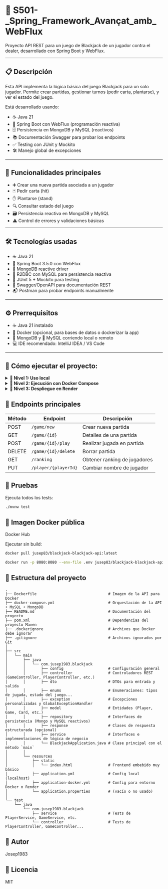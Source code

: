 # 🎲 S501-_Spring_Framework_Avançat_amb_WebFlux

Proyecto API REST para un juego de Blackjack de un jugador contra el dealer, desarrollado con Spring Boot y WebFlux.

---

## 📋 Descripción

Esta API implementa la lógica básica del juego Blackjack para un solo jugador. Permite crear partidas, gestionar turnos (pedir carta, plantarse), y ver el estado del juego.

Está desarrollado usando:

- ☕ Java 21
- 🚀 Spring Boot con WebFlux (programación reactiva)
- 🗄️ Persistencia en MongoDB y MySQL (reactivos)
- 📚 Documentación Swagger para probar los endpoints
- ✅ Testing con JUnit y Mockito
- 🛠️ Manejo global de excepciones

---

## 🎯 Funcionalidades principales

- ➕ Crear una nueva partida asociada a un jugador
- 🃏 Pedir carta (hit)
- ✋ Plantarse (stand)
- 🔍 Consultar estado del juego
- 🗃️ Persistencia reactiva en MongoDB y MySQL
- ⚠️ Control de errores y validaciones básicas

---

## 🛠️ Tecnologías usadas

- ☕ Java 21
- 🚀 Spring Boot 3.5.0 con WebFlux
- 🍃 MongoDB reactive driver
- 🔗 R2DBC con MySQL para persistencia reactiva
- 🧪 JUnit 5 + Mockito para testing
- 📖 Swagger/OpenAPI para documentación REST
- 📬 Postman para probar endpoints manualmente

---

## ⚙️ Prerrequisitos

- ☕ Java 21 instalado
- 🐳 Docker (opcional, para bases de datos o dockerizar la app)
- 🍃 MongoDB y 🐬 MySQL corriendo local o remoto
- 💻 IDE recomendado: IntelliJ IDEA / VS Code

---

## 🚀 Cómo ejecutar el proyecto:

<details>
   <summary><strong> 🚀 Nivel 1: Uso local </strong></summary>
      
   ### ▶️ Ejecución sin Docker
   
   1. Clona el repositorio:
      ```bash
      git clone https://github.com/Jusep1983/blackjack-api.git
      ```
      ```bash
      cd blackjack-api
      ```
   Ajusta src/main/resources/application.yml con tus credenciales de MySQL y MongoDB locales.
   
   Ejecuta:
   
   ```bash
   ./mvnw spring-boot:run
   ```
   Abre Swagger UI:
   
   
   http://localhost:8080/swagger-ui/index.html
   
   Accede al frontend:
   
   http://localhost:8080/index.html
   
</details>

<details>
   <summary><strong> 🐳 Nivel 2: Ejecución con Docker Compose </strong></summary>
   
   Construye y levanta contenedores:
   
   ```bash
   docker-compose up -d --build
   ```
   La API y Swagger estarán en:
   
      http://localhost:8080/swagger-ui/index.html
   
      http://localhost:8080/index.html
   
   Para parar (sin borrar volúmenes):
   
   ```bash
   
   docker-compose stop
   ```
   Para reiniciar contenedores parados:
   
   ```bash
   docker-compose start
   ```
   Para detener y eliminar contenedores y volúmenes:
   
   ```bash
   
   docker-compose down -v
   ```
</details>

<details>
   <summary><strong> 🔧 Nivel 3: Despliegue en Render</strong></summary>
   Conecta tu repo de GitHub a Render.
   
   Define variables de entorno en Render (Environment):
   
   ```env
   SPRING_PROFILES_ACTIVE=docker
   SPRING_R2DBC_URL=<tu_URL_R2DBC>
   SPRING_R2DBC_USERNAME=<usuario>
   SPRING_R2DBC_PASSWORD=<password>
   SPRING_DATA_MONGODB_URI=<tu_URI_MongoDB>
   ```
   Render detecta application-docker.yml y usa esas variables.
   
   Haz manual deploy y prueba en:
   
   ```arduino
   https://<tu-app>.onrender.com/swagger-ui/index.html
   ```
   Mi aplicacion estara disponibvle para probar ya desplegada en:
   
   - Web mediante frontend sencillo:
     
   https://s501-blackjack-api.onrender.com/index.html
   
   - Swagger:
     
   https://s501-blackjack-api.onrender.com/swagger-ui/index.html#/

</details>

## 📜 Endpoints principales

| Método | Endpoint               | Descripción                  |
|--------|------------------------|------------------------------|
| POST   | `/game/new`            | Crear nueva partida          |
| GET    | `/game/{id}`           | Detalles de una partida      |
| POST   | `/game/{id}/play`      | Realizar jugada en partida   |
| DELETE | `/game/{id}/delete`    | Borrar partida               |
| GET    | `/ranking`             | Obtener ranking de jugadores |
| PUT    | `/player/{playerId}`   | Cambiar nombre de jugador    |


## 🧪 Pruebas
Ejecuta todos los tests:

```bash
./mvnw test
```

## 🐳 Imagen Docker pública
Docker Hub

Ejecutar sin build:

```bash
docker pull jusep83/blackjack-blackjack-api:latest
```
```bash
docker run -p 8080:8080 --env-file .env jusep83/blackjack-blackjack-api:latest
```
## 📁 Estructura del proyecto


```text
.
├── Dockerfile                                # Imagen de la API para Docker
├── docker-compose.yml                        # Orquestación de la API + MySQL + MongoDB
├── README.md                                 # Documentación del proyecto
├── pom.xml                                   # Dependencias del proyecto Maven
├── .dockerignore                             # Archivos que Docker debe ignorar
├── .gitignore                                # Archivos ignorados por Git
│
├── src
│   └── main
│       ├── java
│       │   └── com.jusep1983.blackjack
│       │       ├── config                    # Configuración general
│       │       ├── controller                # Controladores REST (GameController, PlayerController, etc.)
│       │       ├── dto                       # DTOs para entrada y salida
│       │       ├── enums                     # Enumeraciones: tipos de jugada, estado del juego...
│       │       ├── exception                 # Excepciones personalizadas y GlobalExceptionHandler
│       │       ├── model                     # Entidades (Player, Game, Card, etc.)
│       │       ├── repository                # Interfaces de persistencia (Mongo y MySQL reactivos)
│       │       ├── response                  # Clases de respuesta estructurada (opcional)
│       │       ├── service                   # Interfaces e implementaciones de lógica de negocio
│       │       └── BlackjackApplication.java # Clase principal con el método `main`
│       │
│       └── resources
│           ├── static
│           │   └── index.html                # Frontend embebido muy básico
│           ├── application.yml               # Config local (localhost)
│           ├── application-docker.yml        # Config para entorno Docker o Render
│           └── application.properties        # (vacío o no usado)
│
└── test
    └── java
        └── com.jusep1983.blackjack
            ├── service                       # Tests de PlayerService, GameService, etc.
            └── controller                    # Tests de PlayerController, GameController...
```

## 👤 Autor
Josep1983

## 📄 Licencia
MIT
